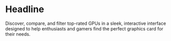 # Headline
Discover, compare, and filter top-rated GPUs in a sleek, interactive interface designed to help enthusiasts and gamers find the perfect graphics card for their needs.
